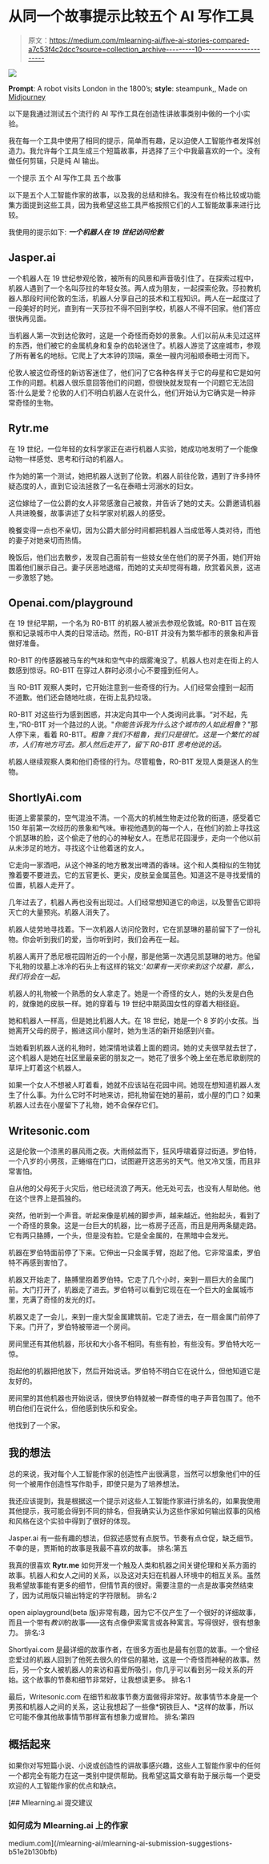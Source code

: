 # 从同一个故事提示比较五个 AI 写作工具

> 原文：<https://medium.com/mlearning-ai/five-ai-stories-compared-a7c53f4c2dcc?source=collection_archive---------10----------------------->

![](img/da8c9c4d9a35751aa526a4e2f6105c4d.png)

**Prompt**: A robot visits London in the 1800’s; **style**: steampunk,, Made on [Midjourney](https://www.midjourney.com/)

以下是我通过测试五个流行的 AI 写作工具在创造性讲故事类别中做的一个小实验。

我在每一个工具中使用了相同的提示，简单而有趣，足以迫使人工智能作者发挥创造力。我允许每个工具生成三个短篇故事，并选择了三个中我最喜欢的一个。没有做任何剪辑，只是纯 AI 输出。

一个提示
五个 AI 写作工具
五个故事

以下是五个人工智能作家的故事，以及我的总结和排名。我没有在价格比较或功能集方面提到这些工具，因为我希望这些工具严格按照它们的人工智能故事来进行比较。

我使用的提示如下:
***一个机器人在 19 世纪访问伦敦***

## Jasper.ai

一个机器人在 19 世纪参观伦敦，被所有的风景和声音吸引住了。在探索过程中，机器人遇到了一个名叫莎拉的年轻女孩。两人成为朋友，一起探索伦敦。莎拉教机器人那段时间伦敦的生活，机器人分享自己的技术和工程知识。两人在一起度过了一段美好的时光，直到有一天莎拉不得不回到学校，机器人不得不回家。他们答应很快再见面。

当机器人第一次到达伦敦时，这是一个奇怪而奇妙的景象。人们以前从未见过这样的东西，他们被它的金属机身和复杂的齿轮迷住了。机器人游览了这座城市，参观了所有著名的地标。它爬上了大本钟的顶端，乘坐一艘内河船顺泰晤士河而下。

伦敦人被这位奇怪的新访客迷住了，他们问了它各种各样关于它的母星和它是如何工作的问题。机器人很乐意回答他们的问题，但很快就发现有一个问题它无法回答:什么是爱？伦敦的人们不明白机器人在说什么，他们开始认为它确实是一种非常奇怪的生物。

## Rytr.me

在 19 世纪，一位年轻的女科学家正在进行机器人实验，她成功地发明了一个能像动物一样感觉、思考和行动的机器人。

作为她的第一个测试，她把机器人送到了伦敦。机器人前往伦敦，遇到了许多持怀疑态度的人，直到它设法拯救了一名在泰晤士河溺水的妇女。

这位嫁给了一位公爵的女人非常感激自己被救，并告诉了她的丈夫。公爵邀请机器人共进晚餐，故事讲述了女科学家对机器人的感受。

晚餐变得一点也不亲切，因为公爵大部分时间都把机器人当成低等人类对待，而他的妻子对她亲切而热情。

晚饭后，他们出去散步，发现自己面前有一些妓女坐在他们的房子外面，她们开始围着他们展示自己。妻子厌恶地退缩，而她的丈夫却觉得有趣，欣赏着风景，这进一步激怒了她。

## Openai.com/playground

在 19 世纪早期，一个名为 R0-B1T 的机器人被派去参观伦敦城。R0-B1T 旨在观察和记录城市中人类的日常活动。然而，R0-B1T 并没有为繁华都市的景象和声音做好准备。

R0-B1T 的传感器被马车的气味和空气中的烟雾淹没了。机器人也对走在街上的人数感到惊讶。R0-B1T 在穿过人群时必须小心不要撞到任何人。

当 R0-B1T 观察人类时，它开始注意到一些奇怪的行为。人们经常会撞到一起而不道歉。他们还会随地吐痰，在街上乱扔垃圾。

R0-B1T 对这些行为感到困惑，并决定向其中一个人类询问此事。“对不起，先生，”R0-B1T 对一个路过的人说。"*你能告诉我为什么这个城市的人如此粗鲁*？"那人停下来，看着 R0-B1T。*粗鲁？我们不粗鲁，我们只是很忙。这是一个繁忙的城市，人们有地方可去。那人然后走开了，留下 R0-B1T 思考他说的话。*

机器人继续观察人类和他们奇怪的行为。尽管粗鲁，R0-B1T 发现人类是迷人的生物。

## ShortlyAi.com

街道上雾蒙蒙的，空气混浊不清。一个高大的机械生物走过伦敦的街道，感受着它 150 年前第一次经历的景象和气味。审视他遇到的每一个人，在他们的脸上寻找这个凯瑟琳的脸，这个偷走了他的心的神秘女人。在悉尼花园漫步，走向一个他以前从未涉足的地方。寻找这个让他着迷的女人。

它走向一家酒吧，从这个神圣的地方散发出啤酒的香味。这个和人类相似的生物犹豫着要不要进去。它的五官更长、更尖，皮肤呈金属蓝色。知道这不是寻找爱情的位置，机器人走开了。

几年过去了，机器人再也没有出现过。人们经常想知道它的命运，以及警告它即将灭亡的大量预兆。机器人消失了。

机器人徒劳地寻找着。下一次机器人访问伦敦时，它在凯瑟琳的墓前留下了一份礼物。你会听到我们的爱，当你听到时，我们会再在一起。

机器人离开了悉尼根花园附近的一个小屋，那是他第一次遇见凯瑟琳的地方。他留下礼物的坟墓上冰冷的石头上有这样的铭文:'*如果有一天你来到这个坟墓，那么，我们将会在一起。*

机器人的礼物被一个熟悉的女人拿走了。她是一个奇怪的女人，她的头发是白色的，就像她的皮肤一样。她的穿着与 19 世纪中期英国女性的穿着大相径庭。

她和机器人一样高，但是她比机器人大。在 18 世纪，她是一个 8 岁的小女孩。当她离开父母的房子，搬进这间小屋时，她为生活的新开始感到兴奋。

当她看到机器人送的礼物时，她深情地读着上面的题词。她的丈夫很早就去世了，这个机器人是她在社区里最亲密的朋友之一。她花了很多个晚上坐在悉尼歌剧院的草坪上盯着这个机器人。

如果一个女人不想被人盯着看，她就不应该站在花园中间。她现在想知道机器人发生了什么事。为什么它时不时地来访，把礼物留在她的墓前，或小屋的门口？如果机器人过去在小屋留下了礼物，她不会保存它们。

## Writesonic.com

这是伦敦一个漆黑的暴风雨之夜。大雨倾盆而下，狂风呼啸着穿过街道。罗伯特，一个八岁的小男孩，正蜷缩在门口，试图避开这恶劣的天气。他又冷又饿，而且非常害怕。

自从他的父母死于火灾后，他已经流浪了两天。他无处可去，也没有人帮助他。他在这个世界上是孤独的。

突然，他听到一个声音。听起来像是机械的脚步声，越来越近。他抬起头，看到了一个奇怪的景象。这是一台巨大的机器，比一栋房子还高，而且是用两条腿走路。它有两只胳膊，一个头，但是没有脸。它是全金属的，在黑暗中会发光。

机器在罗伯特面前停了下来。它伸出一只金属手臂，抱起了他。它非常温柔，罗伯特不再感到害怕了。

机器又开始走了，胳膊里抱着罗伯特。它走了几个小时，来到一扇巨大的金属门前。大门打开了，机器走了进去。罗伯特可以看到它现在在一个巨大的金属城市里，充满了奇怪的发光的灯。

机器又走了一会儿，来到一座大型金属建筑前。它走了进去，在一扇金属门前停了下来。门开了，罗伯特被带进一个房间。

房间里还有其他机器，形状和大小各不相同。有些有脸，有些没有。罗伯特大吃一惊。

抱起他的机器把他放下，然后开始说话。罗伯特不明白它在说什么，但他知道它是友好的。

房间里的其他机器也开始说话，很快罗伯特就被一群奇怪的电子声音包围了。他不明白他们在说什么，但他感到快乐和安全。

他找到了一个家。

## 我的想法

总的来说，我对每个人工智能作家的创造性产出很满意，当然可以想象他们中的任何一个被用作创造性写作助手，即使只是为了培养想法。

我还应该提到，我是根据这一个提示对这些人工智能作家进行排名的，如果我使用其他提示，我可能会得到不同的排名，但我确实认为这些作家如何输出叙事的风格和风格在这个实验中得到了很好的体现。

Jasper.ai 有一些有趣的想法，但叙述感觉有点脱节。节奏有点仓促，缺乏细节。不幸的是，贾斯帕的故事是我最不喜欢的故事。
排名:第五

我真的很喜欢 **Rytr.me** 如何开发一个触及人类和机器之间关键伦理和关系方面的故事。机器人和女人之间的关系，以及这对夫妇在机器人环境中的相互关系。虽然我希望故事能有更多的细节，但情节真的很好。需要注意的一点是故事突然结束了，因为试用版只输出特定的字符限制。
排名:2

open aiplayground(beta 版)非常有趣，因为它不仅产生了一个很好的详细故事，而且一个带有*教训*的故事——这有点像伊索寓言或各种寓言。写得很好，很有想象力。
排名:3

Shortlyai.com 是最详细的故事作者，在很多方面也是最有创意的故事。一个曾经恋爱过的机器人回到了他死去很久的伴侣的墓地，这是一个奇怪而神秘的故事。然后，另一个女人被机器人的来访和喜爱所吸引，你几乎可以看到另一段关系的开始。这个故事的节奏和细节非常好，让我想读更多。
排名:1

最后，Writesonic.com 在细节和故事节奏方面做得非常好。故事情节本身是一个男孩和机器人之间的关系，这让我想起了一些像*钢铁巨人、*这样的故事，所以它可能不像其他故事情节那样富有想象力或冒险。
排名:第四

## 概括起来

如果你对写短篇小说、小说或创造性的讲故事感兴趣，这些人工智能作家中的任何一个都完全有能力在这一类别中提供帮助。我希望这篇文章有助于展示每一个更受欢迎的人工智能作家的优点和缺点。

[](/mlearning-ai/mlearning-ai-submission-suggestions-b51e2b130bfb) [## Mlearning.ai 提交建议

### 如何成为 Mlearning.ai 上的作家

medium.com](/mlearning-ai/mlearning-ai-submission-suggestions-b51e2b130bfb)